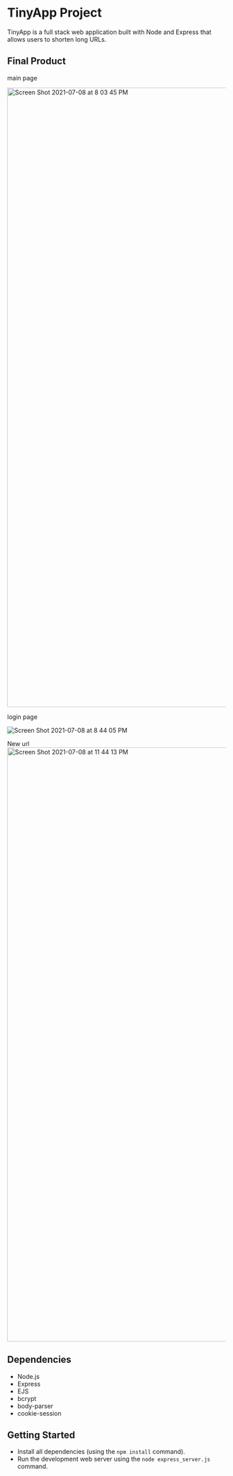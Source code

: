 # TinyApp Project

TinyApp is a full stack web application built with Node and Express that allows users to shorten long URLs. 

## Final Product

main page

<img width="1428" alt="Screen Shot 2021-07-08 at 8 03 45 PM" src="https://user-images.githubusercontent.com/69409540/125005613-30fbf900-e02a-11eb-8215-69db810cefbb.png">

login page

![Screen Shot 2021-07-08 at 8 44 05 PM](https://user-images.githubusercontent.com/69409540/125007346-001dc300-e02e-11eb-95b1-3cfd3df7d5c1.png)


New url
<img width="1370" alt="Screen Shot 2021-07-08 at 11 44 13 PM" src="https://user-images.githubusercontent.com/69409540/125022128-fbff9e80-e049-11eb-8ef0-a792ccc38913.png">








## Dependencies

- Node.js
- Express
- EJS
- bcrypt
- body-parser
- cookie-session

## Getting Started

- Install all dependencies (using the `npm install` command).
- Run the development web server using the `node express_server.js` command.
